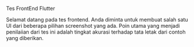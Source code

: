 Tes FrontEnd Flutter

Selamat datang pada tes frontend. Anda diminta untuk membuat salah satu UI dari beberapa pilihan screenshot yang ada. Poin utama yang menjadi penilaiian dari tes ini adalah tingkat akurasi terhadap tata letak dari contoh yang diberikan. 


